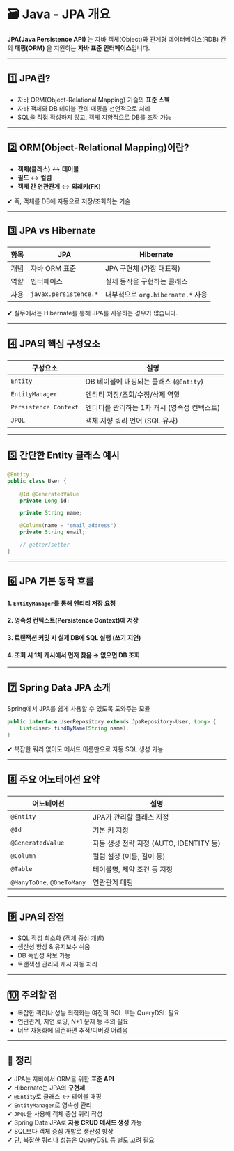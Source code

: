 # 🗃️ Java - JPA 개요

**JPA(Java Persistence API)** 는 자바 객체(Object)와 관계형 데이터베이스(RDB) 간의 **매핑(ORM)** 을 지원하는 **자바 표준 인터페이스**입니다.

---

## 1️⃣ JPA란?

- 자바 ORM(Object-Relational Mapping) 기술의 **표준 스펙**
- 자바 객체와 DB 테이블 간의 매핑을 선언적으로 처리
- SQL을 직접 작성하지 않고, 객체 지향적으로 DB를 조작 가능

---

## 2️⃣ ORM(Object-Relational Mapping)이란?

- **객체(클래스)** ↔ **테이블**  
- **필드** ↔ **컬럼**  
- **객체 간 연관관계** ↔ **외래키(FK)**

✔ 즉, 객체를 DB에 자동으로 저장/조회하는 기술

---

## 3️⃣ JPA vs Hibernate

| 항목 | JPA | Hibernate |
|------|-----|-----------|
| 개념 | 자바 ORM 표준 | JPA 구현체 (가장 대표적) |
| 역할 | 인터페이스 | 실제 동작을 구현하는 클래스 |
| 사용 | `javax.persistence.*` | 내부적으로 `org.hibernate.*` 사용 |

✔ 실무에서는 Hibernate를 통해 JPA를 사용하는 경우가 많습니다.

---

## 4️⃣ JPA의 핵심 구성요소

| 구성요소 | 설명 |
|----------|------|
| `Entity` | DB 테이블에 매핑되는 클래스 (`@Entity`) |
| `EntityManager` | 엔티티 저장/조회/수정/삭제 역할 |
| `Persistence Context` | 엔티티를 관리하는 1차 캐시 (영속성 컨텍스트) |
| `JPQL` | 객체 지향 쿼리 언어 (SQL 유사) |

---

## 5️⃣ 간단한 Entity 클래스 예시

```java
@Entity
public class User {
    
    @Id @GeneratedValue
    private Long id;

    private String name;

    @Column(name = "email_address")
    private String email;

    // getter/setter
}
```

---

## 6️⃣ JPA 기본 동작 흐름

#### 1. `EntityManager`를 통해 엔티티 저장 요청
#### 2. 영속성 컨텍스트(Persistence Context)에 저장
#### 3. 트랜잭션 커밋 시 실제 DB에 SQL 실행 (쓰기 지연)
#### 4. 조회 시 1차 캐시에서 먼저 찾음 → 없으면 DB 조회

---

## 7️⃣ Spring Data JPA 소개

Spring에서 JPA를 쉽게 사용할 수 있도록 도와주는 모듈

```java
public interface UserRepository extends JpaRepository<User, Long> {
    List<User> findByName(String name);
}
```

✔ 복잡한 쿼리 없이도 메서드 이름만으로 자동 SQL 생성 가능

---

## 8️⃣ 주요 어노테이션 요약

| 어노테이션 | 설명 |
|------------|------|
| `@Entity` | JPA가 관리할 클래스 지정 |
| `@Id` | 기본 키 지정 |
| `@GeneratedValue` | 자동 생성 전략 지정 (AUTO, IDENTITY 등) |
| `@Column` | 컬럼 설정 (이름, 길이 등) |
| `@Table` | 테이블명, 제약 조건 등 지정 |
| `@ManyToOne`, `@OneToMany` | 연관관계 매핑 |

---

## 9️⃣ JPA의 장점

- SQL 작성 최소화 (객체 중심 개발)
- 생산성 향상 & 유지보수 쉬움
- DB 독립성 확보 가능
- 트랜잭션 관리와 캐시 자동 처리

---

## 🔟 주의할 점

- 복잡한 쿼리나 성능 최적화는 여전히 SQL 또는 QueryDSL 필요
- 연관관계, 지연 로딩, N+1 문제 등 주의 필요
- 너무 자동화에 의존하면 추적/디버깅 어려움

---

## 🎯 정리

✔ JPA는 자바에서 ORM을 위한 **표준 API**  
✔ Hibernate는 JPA의 **구현체**  
✔ `@Entity`로 클래스 ↔ 테이블 매핑  
✔ `EntityManager`로 영속성 관리  
✔ `JPQL`을 사용해 객체 중심 쿼리 작성  
✔ Spring Data JPA로 **자동 CRUD 메서드 생성** 가능  
✔ SQL보다 객체 중심 개발로 생산성 향상  
✔ 단, 복잡한 쿼리나 성능은 QueryDSL 등 별도 고려 필요


